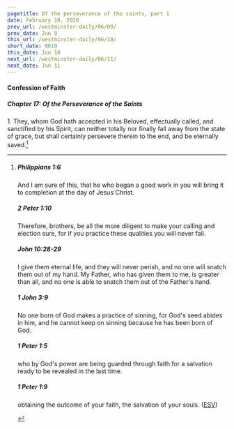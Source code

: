 ```yaml
---
pagetitle: Of the perseverance of the saints, part 1
date: February 19, 2020
prev_url: /westminster-daily/06/09/
prev_date: Jun 9
this_url: /westminster-daily/06/10/
short_date: 0610
this_date: Jun 10
next_url: /westminster-daily/06/11/
next_date: Jun 11
---
```


#### Confession of Faith

##### Chapter 17: Of the Perseverance of the Saints

1\. They, whom God hath accepted in his Beloved, effectually called, and sanctified by his Spirit, can neither totally nor finally fall away from the state of grace, but shall certainly persevere therein to the end, and be eternally saved.[^fnref:wcf1]

[^fnref:wcf1]: <div class="esv"><h5>Philippians 1:6</h5> <div class="esv-text"><p id="p50001006.01-1">And I am sure of this, that he who began a good work in you will bring it to completion at the day of Jesus Christ.</p> </div><h5>2 Peter 1:10</h5> <div class="esv-text"><p id="p61001010.01-2">Therefore, brothers, be all the more diligent to make your calling and election sure, for if you practice these qualities you will never fall.</p> </div><h5>John 10:28-29</h5> <div class="esv-text"><p id="p43010028.01-3"><span class="woc">I give them eternal life, and they will never perish, and no one will snatch them out of my hand.</span> <span class="woc">My Father, who has given them to me, is greater than all, and no one is able to snatch them out of the Father's hand.</span></p> </div><h5>1 John 3:9</h5> <div class="esv-text"><p id="p62003009.01-4">No one born of God makes a practice of sinning, for God's seed abides in him, and he cannot keep on sinning because he has been born of God.</p> </div><h5>1 Peter 1:5</h5> <div class="esv-text"><p id="p60001005.01-5">who by God's power are being guarded through faith for a salvation ready to be revealed in the last time.</p> </div><h5>1 Peter 1:9</h5> <div class="esv-text"><p id="p60001009.01-6">obtaining the outcome of your faith, the salvation of your souls.  (<a href="http://www.esv.org" class="copyright">ESV</a>)</p> </div> </div>

